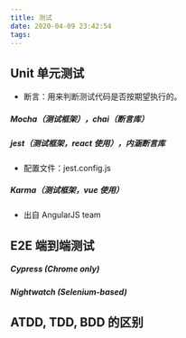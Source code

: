 ```yaml
---
title: 测试
date: 2020-04-09 23:42:54
tags:
---
```


## Unit 单元测试
* 断言：用来判断测试代码是否按期望执行的。

##### Mocha（测试框架），chai（断言库）

##### jest（测试框架，react 使用），内涵断言库
* 配置文件：jest.config.js

##### Karma（测试框架，vue 使用）
* 出自 AngularJS team

## E2E 端到端测试

##### Cypress (Chrome only)

##### Nightwatch (Selenium-based)

## ATDD, TDD, BDD 的区别